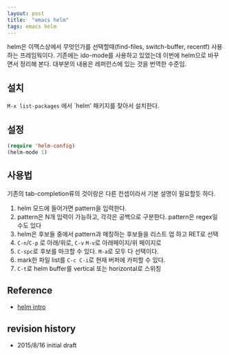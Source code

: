 ```yaml
---
layout: post
title:  "emacs helm"
tags: emacs helm
---
```


helm은 이맥스상에서 무엇인가를 선택할때(find-files, switch-buffer, recentf) 사용하는 프레임웍이다. 기존에는 ido-mode를 사용하고 있었는데 이번에 helm으로 바꾸면서 정리해 본다. 대부분의 내용은 레퍼런스에 있는 것을 번역한 수준임.

## 설치
`M-x list-packages` 에서 `helm' 패키지를 찾아서 설치한다.

## 설정
```lisp
(require 'helm-config)
(helm-mode 1)
```

## 사용법
기존의 tab-completion류의 것이랑은 다른 컨셉이라서 기본 설명이 필요할듯 하다.

1. helm 모드에 들어가면 pattern을 입력한다.
2. pattern은 N개 입력이 가능하고, 각각은 공백으로 구분한다. pattern은 regex일 수도 있다
3. helm은 후보들 중에서 pattern과 매칭하는 후보들을 리스트 업 하고 RET로 선택
4. `C-n`/`C-p` 로 아래/위로, `C-v` `M-v`로 아래페이지/위 페이지로
5. `C-spc`로 후보를 마크할 수 있다. `M-a`로 모두 다 선택이다.
6. mark한 파일 list를 `C-c C-i`로 현재 버퍼에 카피할 수 있다.
7. `C-t`로 helm buffer를 vertical 또는 horizontal로 스위칭

## Reference
- [helm intro](http://tuhdo.github.io/helm-intro.html)


## revision history
* 2015/8/16 initial draft

